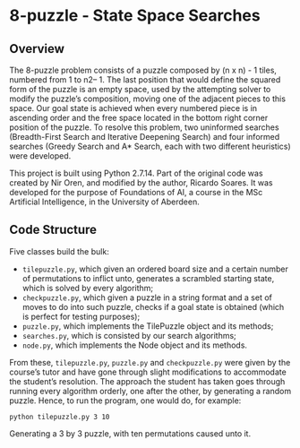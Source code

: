8-puzzle - State Space Searches
==============================

Overview
--------

The 8-puzzle problem consists of a puzzle composed by (n x n) - 1 tiles, numbered from 1 to n2– 1. The last position that would define the squared form of the puzzle is an empty space, used by the attempting solver to modify the puzzle’s composition, moving one of the adjacent pieces to this space. Our goal state is achieved when every numbered piece is in ascending order and the free space located in the bottom right corner position of the puzzle. To resolve this problem, two uninformed searches (Breadth-First Search and Iterative Deepening Search) and four informed searches (Greedy Search and A* Search, each with two different heuristics) were developed.

This project is built using Python 2.7.14. Part of the original code was created by Nir Oren, and modified by the author, Ricardo Soares.
It was developed for the purpose of Foundations of AI, a course in the MSc Artificial Intelligence, in the University of Aberdeen.

Code Structure
--------
Five classes build the bulk:
- `tilepuzzle.py`, which given an ordered board size and a certain number of permutations to inflict unto, generates a scrambled starting state, which is solved by every algorithm;
- `checkpuzzle.py`, which given a puzzle in a string format and a set of moves to do into such puzzle, checks if a goal state is obtained (which is perfect for testing purposes);
- `puzzle.py`, which implements the TilePuzzle object and its methods;
- `searches.py`, which is consisted by our search algorithms;
- `node.py`, which implements the Node object and its methods.

From these, `tilepuzzle.py`, `puzzle.py` and `checkpuzzle.py` were given by the course’s tutor and have gone through slight modifications to accommodate the student’s resolution. The approach the student has taken goes through running every algorithm orderly, one after the other, by generating a random puzzle. Hence, to run the program, one would do, for example:

`python tilepuzzle.py 3 10`

Generating a 3 by 3 puzzle, with ten permutations caused unto it.
